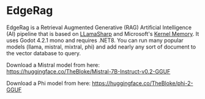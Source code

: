 # EdgeRag
EdgeRag is a Retrieval Augmented Generative (RAG) Artificial Intelligence (AI) pipeline that is based on [LLamaSharp](https://github.com/SciSharp/LLamaSharp) and Microsoft's [Kernel Memory](https://github.com/microsoft/kernel-memory). It uses Godot 4.2.1 mono and requires .NET8. You can run many popular models (llama, mistral, mixtral, phi) and add nearly any sort of document to the vector database to query. 

Download a Mistral model from here: https://huggingface.co/TheBloke/Mistral-7B-Instruct-v0.2-GGUF

Download a Phi model from here: https://huggingface.co/TheBloke/phi-2-GGUF
